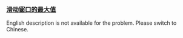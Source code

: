 ### [滑动窗口的最大值](https://leetcode.com/problems/hua-dong-chuang-kou-de-zui-da-zhi-lcof)

<p>English description is not available for the problem. Please switch to Chinese.</p>
